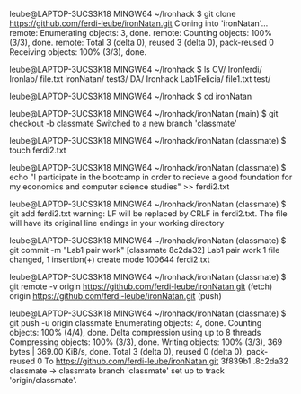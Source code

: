 leube@LAPTOP-3UCS3K18 MINGW64 ~/Ironhack
$ git clone https://github.com/ferdi-leube/ironNatan.git
Cloning into 'ironNatan'...
remote: Enumerating objects: 3, done.
remote: Counting objects: 100% (3/3), done.
remote: Total 3 (delta 0), reused 3 (delta 0), pack-reused 0
Receiving objects: 100% (3/3), done.

leube@LAPTOP-3UCS3K18 MINGW64 ~/Ironhack
$ ls
CV/  Ironferdi/  Ironlab/      file.txt   ironNatan/  test3/
DA/  Ironhack    Lab1Felicia/  file1.txt  test/

leube@LAPTOP-3UCS3K18 MINGW64 ~/Ironhack
$ cd ironNatan

leube@LAPTOP-3UCS3K18 MINGW64 ~/Ironhack/ironNatan (main)
$ git checkout -b classmate
Switched to a new branch 'classmate'

leube@LAPTOP-3UCS3K18 MINGW64 ~/Ironhack/ironNatan (classmate)
$ touch ferdi2.txt

leube@LAPTOP-3UCS3K18 MINGW64 ~/Ironhack/ironNatan (classmate)
$ echo "I participate in the bootcamp in order to recieve a good foundation for my economics and computer science studies" >> ferdi2.txt

leube@LAPTOP-3UCS3K18 MINGW64 ~/Ironhack/ironNatan (classmate)
$ git add ferdi2.txt
warning: LF will be replaced by CRLF in ferdi2.txt.
The file will have its original line endings in your working directory

leube@LAPTOP-3UCS3K18 MINGW64 ~/Ironhack/ironNatan (classmate)
$ git commit -m "Lab1 pair work"
[classmate 8c2da32] Lab1 pair work
 1 file changed, 1 insertion(+)
 create mode 100644 ferdi2.txt

leube@LAPTOP-3UCS3K18 MINGW64 ~/Ironhack/ironNatan (classmate)
$ git remote -v
origin  https://github.com/ferdi-leube/ironNatan.git (fetch)
origin  https://github.com/ferdi-leube/ironNatan.git (push)

leube@LAPTOP-3UCS3K18 MINGW64 ~/Ironhack/ironNatan (classmate)
$ git push -u origin classmate
Enumerating objects: 4, done.
Counting objects: 100% (4/4), done.
Delta compression using up to 8 threads
Compressing objects: 100% (3/3), done.
Writing objects: 100% (3/3), 369 bytes | 369.00 KiB/s, done.
Total 3 (delta 0), reused 0 (delta 0), pack-reused 0
To https://github.com/ferdi-leube/ironNatan.git
   3f839b1..8c2da32  classmate -> classmate
branch 'classmate' set up to track 'origin/classmate'.
